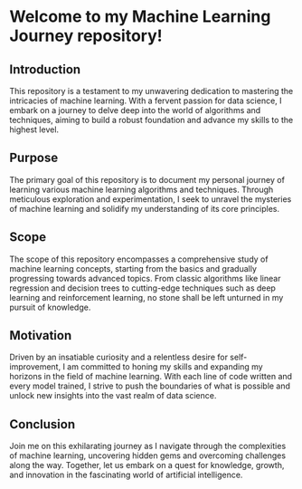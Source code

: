 # Welcome to my Machine Learning Journey repository! 

## Introduction

This repository is a testament to my unwavering dedication to mastering the intricacies of machine learning. With a fervent passion for data science, I embark on a journey to delve deep into the world of algorithms and techniques, aiming to build a robust foundation and advance my skills to the highest level.

## Purpose

The primary goal of this repository is to document my personal journey of learning various machine learning algorithms and techniques. Through meticulous exploration and experimentation, I seek to unravel the mysteries of machine learning and solidify my understanding of its core principles.

## Scope

The scope of this repository encompasses a comprehensive study of machine learning concepts, starting from the basics and gradually progressing towards advanced topics. From classic algorithms like linear regression and decision trees to cutting-edge techniques such as deep learning and reinforcement learning, no stone shall be left unturned in my pursuit of knowledge.

## Motivation

Driven by an insatiable curiosity and a relentless desire for self-improvement, I am committed to honing my skills and expanding my horizons in the field of machine learning. With each line of code written and every model trained, I strive to push the boundaries of what is possible and unlock new insights into the vast realm of data science.

## Conclusion

Join me on this exhilarating journey as I navigate through the complexities of machine learning, uncovering hidden gems and overcoming challenges along the way. Together, let us embark on a quest for knowledge, growth, and innovation in the fascinating world of artificial intelligence.

